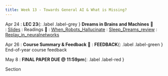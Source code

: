 ```yaml
---
title: Week 13 - Towards General AI & What is Missing?
---
```


Apr 24
: **LEC 23**{: .label .label-grey } **Dreams in Brains and Machines** 🎥  
  : [Slides](https://canvas.harvard.edu/files/17382567/download?download_frd=1)
: Readings 📖
: [When_Robots_Hallucinate](https://canvas.harvard.edu/files/17378948/download?download_frd=1)
: [Sleep_Dreams_review](https://canvas.harvard.edu/files/17378949/download?download_frd=1)
: [Replay_in_neuralnetworks](https://www.deepmind.com/blog/replay-in-biological-and-artificial-neural-networks)

Apr 26
: **Course Summary & Feedback** 🎥
: **FEEDBACK**{: .label .label-green } End-of-year course feedback

May 8
: **FINAL PAPER DUE @ 11:59pm**{: .label .label-red }

Section


